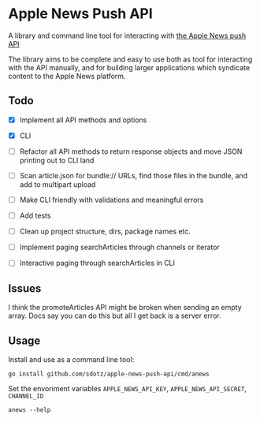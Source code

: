 # Apple News Push API

A library and command line tool for interacting with [the Apple News push API](https://developer.apple.com/library/content/documentation/General/Conceptual/News_API_Ref/index.html#//apple_ref/doc/uid/TP40015409-CH2-SW1)

The library aims to be complete and easy to use both as tool for interacting with the API manually, and for building larger applications which syndicate content to the Apple News platform.

## Todo

- [X] Implement all API methods and options
- [X] CLI
- [ ] Refactor all API methods to return response objects and move JSON printing out to CLI land
- [ ] Scan article.json for bundle:// URLs, find those files in the bundle, and add to multipart upload
- [ ] Make CLI friendly with validations and meaningful errors
- [ ] Add tests
- [ ] Clean up project structure, dirs, package names etc.
- [ ] Implement paging searchArticles through channels or iterator
- [ ] Interactive paging through searchArticles in CLI


## Issues

I think the promoteArticles API might be broken when sending an empty array. Docs say you can do this but all I get back is a server error.


## Usage

Install and use as a command line tool:

`go install github.com/sdotz/apple-news-push-api/cmd/anews`

Set the envoriment variables `APPLE_NEWS_API_KEY`, `APPLE_NEWS_API_SECRET`, `CHANNEL_ID`

`anews --help`